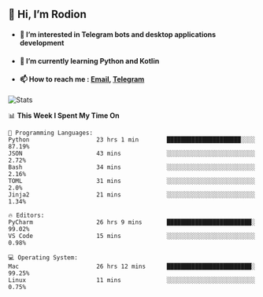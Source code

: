 ## 👋 Hi, I’m Rodion
- #### 👀 I’m interested in Telegram bots and desktop applications development
- #### 🌱 I’m currently learning Python and Kotlin
- #### 📫 How to reach me : [Email](mailto:me@lavn.ml), [Telegram](https://t.me/fast_geek)

![Stats](https://github-readme-stats.vercel.app/api?username=fast-geek&show_icons=true&theme=github_dark&hide_border=true&hide=issues&count_private=true&layout=compact)


<!--START_SECTION:waka-->
📊 **This Week I Spent My Time On** 

```text
💬 Programming Languages: 
Python                   23 hrs 1 min        █████████████████████░░░░   87.19% 
JSON                     43 mins             ░░░░░░░░░░░░░░░░░░░░░░░░░   2.72% 
Bash                     34 mins             ░░░░░░░░░░░░░░░░░░░░░░░░░   2.16% 
TOML                     31 mins             ░░░░░░░░░░░░░░░░░░░░░░░░░   2.0% 
Jinja2                   21 mins             ░░░░░░░░░░░░░░░░░░░░░░░░░   1.34%

🔥 Editors: 
PyCharm                  26 hrs 9 mins       ████████████████████████░   99.02% 
VS Code                  15 mins             ░░░░░░░░░░░░░░░░░░░░░░░░░   0.98%

💻 Operating System: 
Mac                      26 hrs 12 mins      ████████████████████████░   99.25% 
Linux                    11 mins             ░░░░░░░░░░░░░░░░░░░░░░░░░   0.75%

```


<!--END_SECTION:waka-->
